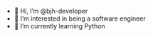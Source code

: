 - 👋 Hi, I’m @bjh-developer
- 👀 I’m interested in being a software engineer
- 🌱 I’m currently learning Python

<!---
bjh-developer/bjh-developer is a ✨ special ✨ repository because its `README.md` (this file) appears on your GitHub profile.
You can click the Preview link to take a look at your changes.
--->
